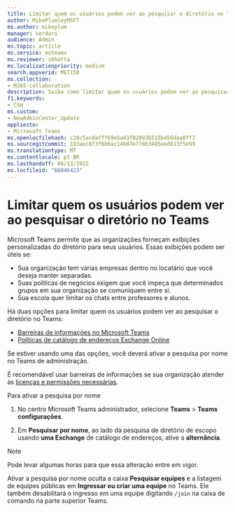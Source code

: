 ```yaml
---
title: Limitar quem os usuários podem ver ao pesquisar o diretório no Teams
author: MikePlumleyMSFT
ms.author: mikeplum
manager: serdars
audience: Admin
ms.topic: article
ms.service: msteams
ms.reviewer: sbhatta
ms.localizationpriority: medium
search.appverid: MET150
ms.collection:
- M365-collaboration
description: Saiba como limitar quem os usuários podem ver ao pesquisar o diretório no Teams.
f1.keywords:
- CSH
ms.custom:
- NewAdminCenter_Update
appliesto:
- Microsoft Teams
ms.openlocfilehash: c20c5acdafff69e5a43f02093b515b456daa8ff7
ms.sourcegitcommit: 193aec6f3f6b6ac14b07e778b3485eed813f5e99
ms.translationtype: MT
ms.contentlocale: pt-BR
ms.lasthandoff: 06/13/2022
ms.locfileid: "66046423"
---
```

# <a name="limit-who-users-can-see-when-searching-the-directory-in-teams"></a>Limitar quem os usuários podem ver ao pesquisar o diretório no Teams

Microsoft Teams permite que as organizações forneçam exibições personalizadas do diretório para seus usuários. Essas exibições podem ser úteis se:

- Sua organização tem várias empresas dentro no locatário que você deseja manter separadas.
- Suas políticas de negócios exigem que você impeça que determinados grupos em sua organização se comuniquem entre si.
- Sua escola quer limitar os chats entre professores e alunos.

Há duas opções para limitar quem os usuários podem ver ao pesquisar o diretório no Teams:

- [Barreiras de informações no Microsoft Teams](/MicrosoftTeams/information-barriers-in-teams)
- [Políticas de catálogo de endereços Exchange Online](/exchange/address-books/address-book-policies/address-book-policies)

Se estiver usando uma das opções, você deverá ativar a pesquisa por nome no Teams de administração.

É recomendável usar barreiras de informações se sua organização atender às [licenças e permissões necessárias](/microsoft-365/compliance/information-barriers#required-licenses-and-permissions).

Para ativar a pesquisa por nome

1. No centro Microsoft Teams administrador, selecione **Teams** >  **Teams configurações**.

1. Em **Pesquisar por nome**, ao lado da pesquisa de diretório de escopo usando **uma Exchange** de catálogo de endereços, ative a **alternância**.

> [!Note]
> Pode levar algumas horas para que essa alteração entre em vigor.
> 
> Ativar a pesquisa por nome oculta a caixa **Pesquisar equipes** e a listagem de equipes públicas em **Ingressar ou criar uma equipe** no Teams. Ele também desabilitará o ingresso em uma equipe digitando `/join` na caixa de comando na parte superior Teams.
